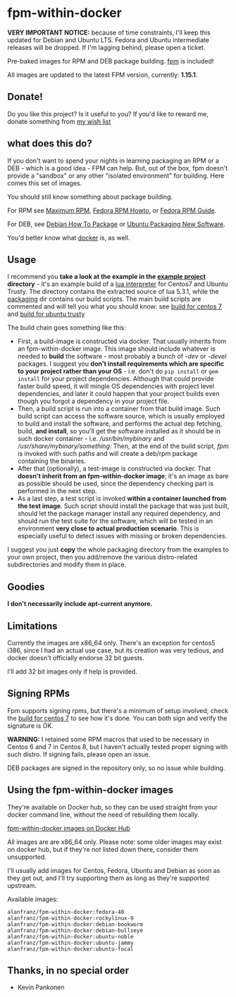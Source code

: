 # fpm-within-docker

**VERY IMPORTANT NOTICE:** because of time constraints, I'll keep this updated for Debian and Ubuntu LTS. Fedora and Ubuntu intermediate releases will be dropped. If I'm lagging behind, please open a ticket.

Pre-baked images for RPM and DEB package building. [fpm](https://github.com/jordansissel/fpm) is included!

All images are  updated to the latest FPM version, currently: **1.15.1**.

## Donate!

Do you like this project? Is it useful to you? If you'd like to reward me, donate something from [my wish list](http://amzn.eu/98Ey0a8)

## what does this do?

If you don't want to spend your nights in learning packaging an RPM or a DEB - which is a good idea - FPM can help.
But, out of the box, fpm doesn't provide a "sandbox" or any other "isolated environment" for building. Here comes this set of images.

You should still know something about package building.

For RPM see [Maximum RPM](http://www.rpm.org/max-rpm/), [Fedora RPM Howto](https://fedoraproject.org/wiki/How_to_create_an_RPM_package), or [Fedora RPM Guide](https://docs.fedoraproject.org/en-US/Fedora_Draft_Documentation/0.1/html/RPM_Guide/).

For DEB, see [Debian How To Package](https://wiki.debian.org/HowToPackageForDebian) or [Ubuntu Packaging New Software](http://packaging.ubuntu.com/html/packaging-new-software.html).

You'd better know what [docker](https://www.docker.com/) is, as well.

## Usage

I recommend you **take a look at the example in the [example project](example-project) directory** - it's an example build of a [lua interpreter](http://www.lua.org)
for Centos7 and Ubuntu Trusty. The directory contains the extracted source of lua 5.3.1, while the [packaging](example-project/packaging) dir contains our build scripts. The main build scripts are commented and will tell you what you should know: see [build for centos 7](example-project/packaging/centos-7/build) and [build for ubuntu trusty](example-project/packaging/ubuntu-trusty/build)

The build chain goes something like this:

* First, a build-image is constructed via docker. That usually inherits from an fpm-within-docker image. This image should include whatever is needed to **build** the software - most probably a bunch of *-dev* or *-devel* packages. I suggest you **don't install requirements which are specific to your project rather than your OS** - i.e. don't do ```pip install``` or ```gem install``` for your project dependencies. Although that could provide faster build speed, it will mingle OS dependencies with project level dependencies, and later it could happen that your project builds even though you forgot a dependency in your project file.
* Then, a build script is run into a container from that build image. Such build script can access the software source, which is usually employed to build and install the software, and performs the actual dep fetching, build, **and install**, so you'll get the software installed as it should be in such docker container - i.e. */usr/bin/mybinary* and */usr/share/mybinary/something*. Then, at the end of the build script, *fpm* is invoked with such paths and will create a deb/rpm package containing the binaries.
* After that (optionally), a test-image is constructed via docker. That **doesn't inherit from an fpm-within-docker image**; it's an image as bare as possible should be used, since the dependency checking part is performed in the next step.
* As a last step, a test script is invoked **within a container launched from the test image**. Such script should install the package that was just built, should let the package manager install any required dependency, and should run the test suite for the software, which will be tested in an environment **very close to actual production scenario**. This is especially useful to detect issues with missing or broken dependencies.

I suggest you just **copy** the whole packaging directory from the examples to your own project, then you add/remove the various distro-related subdirectories and modify them in place.

## Goodies

**I don't necessarily include apt-current anymore.**

## Limitations

Currently the images are x86_64 only. There's an exception for
centos5 i386, since I had an actual use case, but its creation
was very tedious, and docker doesn't officially endorse 32 bit guests.

I'll add 32 bit images only if help is provided.

## Signing RPMs

Fpm supports signing rpms, but there's a minimum of setup involved; check the [build for centos 7](example-project/packaging/centos-7/build) to see 
how it's done. You can both sign and verify the signature is OK.

**WARNING:** I retained some RPM macros that used to be necessary in Centos 6 and 7 in Centos 8, but I haven't actually tested proper signing with
such distro. If signing fails, please open an issue.

DEB packages are signed in the repository only, so no issue while building.

## Using the fpm-within-docker images

They're available on Docker hub, so they can be used straight from your docker command line, without the need of rebuilding them locally.

[fpm-within-docker images on Docker Hub](https://hub.docker.com/r/alanfranz/fpm-within-docker/tags)

All images are are x86_64 only. Please note: some older images may exist on docker hub, but if they're not listed down there, consider them unsupported.

I'll usually add images for Centos, Fedora, Ubuntu and Debian as soon
as they get out, and I'll try supporting them as long as they're supported upstream.

Available images:

```
alanfranz/fpm-within-docker:fedora-40
alanfranz/fpm-within-docker:rockylinux-9
alanfranz/fpm-within-docker:debian-bookworm
alanfranz/fpm-within-docker:debian-bullseye
alanfranz/fpm-within-docker:ubuntu-noble
alanfranz/fpm-within-docker:ubuntu-jammy
alanfranz/fpm-within-docker:ubuntu-focal
```

## Thanks, in no special order

- Kevin Pankonen


